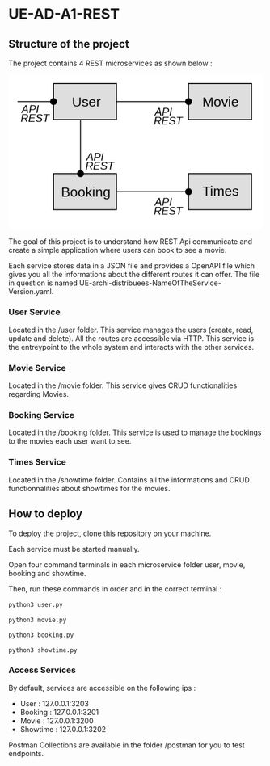 # UE-AD-A1-REST

## Structure of the project

The project contains 4 REST microservices as shown below :

![services.png](assets%2Fservices.png)

The goal of this project is to understand how REST Api communicate 
and create a simple application where users can book to see a movie.

Each service stores data in a JSON file and provides a OpenAPI file which gives you all the informations about the different routes it can offer.
The file in question is named UE-archi-distribuees-NameOfTheService-Version.yaml. 


### User Service

Located in the /user folder. This service manages the users (create, read, update and delete). All the routes
are accessible via HTTP. This service is the entreypoint to the whole system 
and interacts with the other services. 

### Movie Service

Located in the /movie folder. This service gives CRUD functionalities regarding Movies.   

### Booking Service

Located in the /booking folder. This service is used to manage the bookings to the movies each user want to see.  

### Times Service

Located in the /showtime folder. Contains all the informations and CRUD functionnalities about 
showtimes for the movies. 

## How to deploy

To deploy the project, clone this repository on your machine.


Each service must be started manually.

Open four command terminals in each microservice folder user, movie, booking and showtime. 

Then, run these commands in order and in the correct terminal :
```
python3 user.py
```
```
python3 movie.py
```
```
python3 booking.py
```
```
python3 showtime.py
```

### Access Services

By default, services are accessible on the following ips :

- User : 127.0.0.1:3203
- Booking : 127.0.0.1:3201
- Movie : 127.0.0.1:3200
- Showtime : 127.0.0.1:3202

Postman Collections are available in the folder /postman for you to test endpoints.